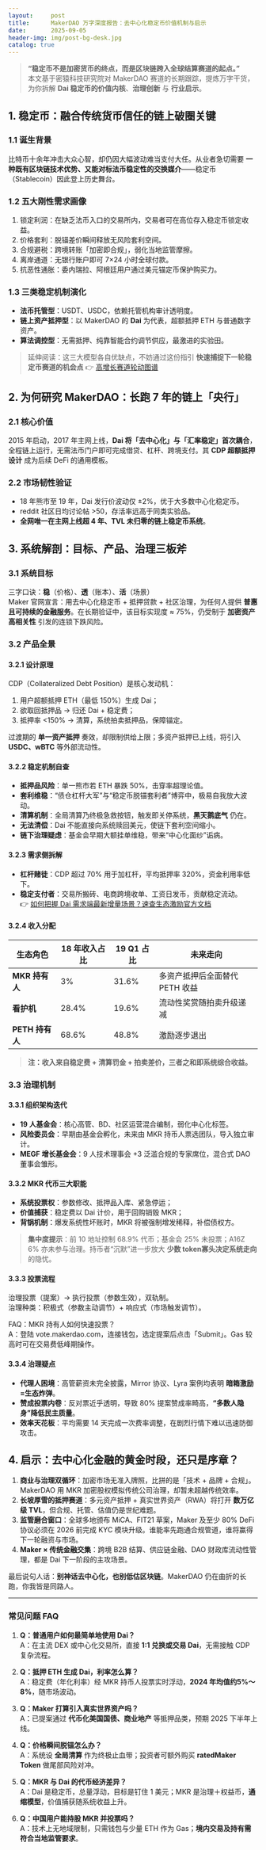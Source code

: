 ```yaml
---
layout:     post
title:      MakerDAO 万字深度报告：去中心化稳定币价值机制与启示
date:       2025-09-05
header-img: img/post-bg-desk.jpg
catalog: true
---
```


> **“稳定币不是加密货币的终点，而是区块链跨入全球结算赛道的起点。”**  
> 本文基于密猿科技研究院对 MakerDAO 赛道的长期跟踪，提炼万字干货，为你拆解 **Dai 稳定币的价值内核**、**治理创新** 与 **行业启示**。

## 1. 稳定币：融合传统货币信任的链上破圈关键

### 1.1 诞生背景
比特币十余年冲击大众心智，却仍因大幅波动难当支付大任。从业者急切需要 **一种既有区块链技术优势、又能对标法币稳定性的交换媒介**——稳定币（Stablecoin）因此登上历史舞台。

### 1.2 五大刚性需求画像
1. 锁定利润：在缺乏法币入口的交易所内，交易者可在高位存入稳定币锁定收益。  
2. 价格套利：脱锚差价瞬间释放无风险套利空间。  
3. 合规避税：跨境转账「加密即合规」，弱化当地监管摩擦。  
4. 离岸通道：无银行账户即可 7×24 小时全球付款。  
5. 抗恶性通胀：委内瑞拉、阿根廷用户通过美元锚定币保护购买力。

### 1.3 三类稳定机制演化
- **法币托管型**：USDT、USDC，依赖托管机构审计透明度。  
- **链上资产抵押型**：以 MakerDAO 的 **Dai** 为代表，超额抵押 ETH 与普通数字资产。  
- **算法调控型**：无需抵押、纯靠智能合约调节供应，最激进的实验田。

> 延伸阅读：这三大模型各自优缺点，不妨通过这份指引 **快速捕捉下一轮稳定币赛道的机会点** 👉 [高增长赛道轮动图谱](https://okxdog.com/)

## 2. 为何研究 MakerDAO：长跑 7 年的链上「央行」

### 2.1 核心价值
2015 年启动，2017 年主网上线，**Dai 将「去中心化」与「汇率稳定」首次耦合**，全程链上运行，无需法币门户即可完成借贷、杠杆、跨境支付。其 **CDP 超额抵押设计** 成为后续 DeFi 的通用模板。

### 2.2 市场韧性验证
- 18 年熊市至 19 年，Dai 发行价波动仅 ±2%，优于大多数中心化稳定币。  
- reddit 社区日均讨论帖 >50，存活率远高于同类实验品。  
- **全网唯一在主网上线超 4 年、TVL 未归零的链上稳定币系统**。

## 3. 系统解剖：目标、产品、治理三板斧

### 3.1 系统目标
三字口诀：**稳**（价格）、**透**（账本）、**活**（场景）  
Maker 官网宣言：用去中心化稳定币 + 抵押贷款 + 社区治理，为任何人提供 **普惠且可持续的金融服务**。在长期验证中，该目标实现度 ≈ 75%，仍受制于 **加密资产高相关性** 引发的连锁下跌风险。

### 3.2 产品全景
#### 3.2.1 设计原理
CDP（Collateralized Debt Position）是核心发动机：  
1. 用户超额抵押 ETH（最低 150%）生成 Dai；  
2. 欲取回抵押品 → 归还 Dai + 稳定费；  
3. 抵押率 <150% → 清算，系统拍卖抵押品，保障锚定。

过渡期的 **单一资产抵押** 奏效，却限制供给上限；多资产抵押已上线，将引入 **USDC、wBTC** 等外部流动性。

#### 3.2.2 稳定机制自查
- **抵押品风险**：单一熊市若 ETH 暴跌 50%，击穿率超理论值。  
- **套利维稳**：“债仓杠杆大军”与“稳定币脱锚套利者”博弈中，极易自我放大波动。  
- **清算机制**：全局清算乃终极急救按钮，触发即关停系统，**黑天鹅底气** 仍在。  
- **无法清偿**：Dai 不能直接向系统赎回美元，使链下套利空间缩小。  
- **链下治理疑虑**：基金会早期大额挂单维稳，带来“中心化面纱”诟病。

#### 3.2.3 需求侧拆解
- **杠杆赌徒**：CDP 超过 70% 用于加杠杆，平均抵押率 320%，资金利用率低下。  
- **稳定支付者**：交易所搬砖、电商跨境收单、工资日发币，贡献稳定流动。  
👉 [如何把握 Dai 需求端最新增量场景？速查生态激励官方文档](https://okxdog.com/)

#### 3.2.4 收入分配
| 生态角色 | 18 年收入占比 | 19 Q1 占比 | 未来走向 |
|---|---|---|---|
| **MKR 持有人** | 3% | 31.6% | 多资产抵押后全面替代 PETH 收益 |
| **看护机** | 28.4% | 19.6% | 流动性奖赏随拍卖升级递减 |
| **PETH 持有人** | 68.6% | 48.8% | 激励逐步退出 |

> **注：收入来自稳定费 + 清算罚金 + 拍卖差价，三者之和即系统综合收益。**

### 3.3 治理机制
#### 3.3.1 组织架构迭代
- **19 人基金会**：核心高管、BD、社区运营混合编制，弱化中心化标签。  
- **风险委员会**：早期由基金会孵化，未来由 MKR 持币人票选团队，导入独立审计。  
- **MEGF 增长基金会**：9 人技术理事会 +3 泛滥合规的专家席位，混合式 DAO 董事会雏形。

#### 3.3.2 MKR 代币三大职能
- **系统投票权**：参数修改、抵押品入库、紧急停运；  
- **价值捕获**：稳定费以 Dai 计价，用于回购销毁 MKR；  
- **背锅机制**：爆发系统性坏账时，MKR 将被强制增发稀释，补偿债权方。

> **集中度提示**：前 10 地址控制 68.9% 代币；基金会 25% 未投票；A16Z 6% 亦未参与治理。持币者“沉默”进一步放大 **少数 token寡头决定系统走向** 的隐忧。

#### 3.3.3 投票流程
治理投票（提案）→ 执行投票（参数生效），双轨制。  
治理种类：积极式（参数主动调节）+ 响应式（市场触发调节）。  

FAQ：MKR 持有人如何快速投票？  
A：登陆 vote.makerdao.com，连接钱包，选定提案后点击「Submit」。Gas 较高时可在交易费低峰期操作。

#### 3.3.4 治理疑点
- **代理人困境**：高管薪资未完全披露，Mirror 协议、Lyra 案例均表明 **暗箱激励=生态炸弹**。  
- **赞成投票内卷**：反对票近乎透明，导致 80% 提案赞成率畸高，**“多数人隐身”降低民主质量**。  
- **效率天花板**：平均需要 14 天完成一次费率调整，在剧烈行情下难以迅速防御攻击。

## 4. 启示：去中心化金融的黄金时段，还只是序章？

1. **商业与治理双循环**：加密市场无准入牌照，比拼的是「技术 + 品牌 + 合规」。MakerDAO 用 MKR 加密股权模拟传统公司治理，却暂未超越传统效率。  
2. **长坡厚雪的抵押赛道**：多元资产抵押 + 真实世界资产（RWA）将打开 **数万亿级 TVL**，但合规、托管、估值仍是世纪难题。  
3. **监管磨合窗口**：全球多地颁布 MiCA、FIT21 草案，Maker 及至少 80% DeFi 协议必须在 2026 前完成 KYC 模块升级。谁能率先跑通合规管道，谁将赢得下一轮融资与市场。  
4. **Maker × 传统金融交集**：跨境 B2B 结算、供应链金融、DAO 财政库流动性管理，都是 Dai 下一阶段的主攻场景。  

最后说句人话：**别神话去中心化，也别低估区块链**。MakerDAO 仍在曲折的长跑，你我皆是同路人。

---

### 常见问题 FAQ

1. **Q：普通用户如何最简单地使用 Dai？**  
   A：在主流 DEX 或中心化交易所，直接 **1:1 兑换或交易 Dai**，无需接触 CDP 复杂流程。

2. **Q：抵押 ETH 生成 Dai，利率怎么算？**  
   A：稳定费（年化利率）经 MKR 持币人投票实时浮动，**2024 年均值约5%～8%**，随市场波动。

3. **Q：Maker 打算引入真实世界资产吗？**  
   A：已提案通过 **代币化美国国债、商业地产** 等抵押品类，预期 2025 下半年上线。

4. **Q：价格瞬间脱锚怎么办？**  
   A：系统设 **全局清算** 作为终极止血带；投资者可额外购买 **ratedMaker Token** 做尾部风险对冲。

5. **Q：MKR 与 Dai 的代币经济差异？**  
   A：Dai 是稳定币，总量浮动，目标是钉住 1 美元；MKR 是治理＋权益币，**通缩模型**，价值捕获随系统收益上升。

6. **Q：中国用户能持股 MKR 并投票吗？**  
   A：技术上无地域限制，只需钱包与少量 ETH 作为 Gas；**境内交易及持有需符合当地监管要求**。